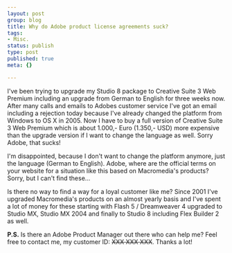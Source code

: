 ```yaml
--- 
layout: post
group: blog
title: Why do Adobe product license agreements suck?
tags: 
- Misc.
status: publish
type: post
published: true
meta: {}

---
```

I've been trying to upgrade my Studio 8 package to Creative Suite 3 Web Premium including an upgrade from German to English for three weeks now. After many calls and emails to Adobes customer service I've got an email including a rejection today because I've already changed the platform from Windows to OS X in 2005. Now I have to buy a full version of Creative Suite 3 Web Premium which is about 1.000,- Euro (1.350,- USD) more expensive than the upgrade version if I want to change the language as well. Sorry Adobe, that sucks!

<!--more-->

I'm disappointed, because I don't want to change the platform anymore, just the language (German to English). Adobe, where are the official terms on your website for a situation like this based on Macromedia's products? Sorry, but I can't find these...

Is there no way to find a way for a loyal customer like me? Since 2001 I've upgraded Macromedia's products on an almost yearly basis and I've spent a lot of money for these starting with Flash 5 / Dreamweaver 4 upgraded to Studio MX, Studio MX 2004 and finally to Studio 8 including Flex Builder 2 as well.

**P.S.** Is there an Adobe Product Manager out there who can help me? Feel free to contact me, my customer ID: <strike>XXX XXX XXX</strike>. Thanks a lot!
